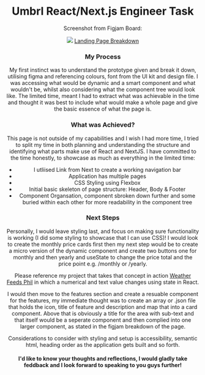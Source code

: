 <div align="center">
<h1> Umbrl React/Next.js Engineer Task </h1>
<p>Screenshot from Figjam Board:</p>
<img src="https://github.com/chisfy/umbrl-take-home-task/assets/137444313/993d5f4c-49e2-4595-8b04-7855d62f066b"></img>
<a href="https://www.figma.com/file/oTSs2I0jrPlfPuYhwgUDsw/Brainwave-Umbrl-Landing-Page-Breakdown?type=whiteboard&node-id=0%3A1&t=n2dvlDmvV2cam8ls-1">Landing Page Breakdown</a>

<h3>My Process</h3>
<p>
My first instinct was to understand the prototype given and break it down, utilising figma and referencing colours, font from the UI kit and design file.
I was accessing what would be dynamic and a smart component and what wouldn't be, whilst also considering what the component tree would look like.
The limited time, meant I had to extract what was achievable in the time and thought it was best to include what would make a whole page and give the basic essence of what the page is. 
</p>

<h3>What was Achieved?</h3>
<p>
This page is not outside of my capabilities and I wish I had more time, I tried to split my time in both planning and understanding the structure and identifying what parts make use of React and NextJS. I have committed to the time honestly, to showcase as much as everything in the limited time:
</p>
<ul>
  <li>I utliised Link from Next to create a working navigation bar</li>
   <li>Application has multiple pages</li>
  <li>CSS Styling using Flexbox</li>
  <li>Initial basic skeleton of page structure: Header, Body & Footer</li>
  <li>Component Organsation, component sbroken down further and some buried within each other for more readability in the component tree</li>
</ul>

<h3>Next Steps</h3>
<p>
Personally, I would leave styling last, and focus on making sure functionality is working (I did some styling to showcase that I can use CSS)!
I would look to create the monthly price cards first then my next step would be to create a micro version of the dynamic component and create two buttons one for monthly and then yearly and useState to change the price total and the price point e.g. /monthly or /yearly. 

Please reference my project that takes that concept in action <a href="https://github.com/chisfy/Weather-Feeds-Phil">Weather Feeds Phil</a> in which a numerical and text value changes using state in React.

I would then move to the features section and create a resuable component for the features, my immediate thought was to create an array or .json file that holds the icon, title of feature and description and map that into a card component. Above that is obviously a title for the area with sub-text and that itself would be a seperate component and then complied into one larger component, as stated in the figjam breakdown of the page.

Considerations to consider with styling and setup is accessibility, semantic html, heading order as the application gets built and so forth.

<h4>
I'd like to know your thoughts and reflections, I would gladly take feddback and I look forward to speaking to you guys further! 
</h4>

</div>
